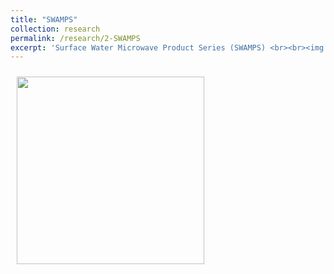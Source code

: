 ```yaml
---
title: "SWAMPS"
collection: research
permalink: /research/2-SWAMPS
excerpt: 'Surface Water Microwave Product Series (SWAMPS) <br><br><img src="http://katjensen.github.io/images/research/SWAMPS/SWAMPS-map-example.png" width=250>'
---
```


<img style="float: center; padding: 10px 10px 10px 10px;" src="http://katjensen.github.io/images/Under-Construction-Sign.png" width=300>